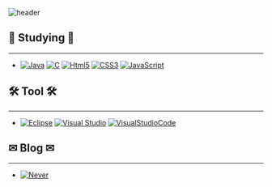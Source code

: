 ![header](https://capsule-render.vercel.app/api?type=wave&color=0:FFEBC4,100:FF96D1&height=300&section=header&text=hyeseung%20Github&fontSize=65)

## 📝 Studying 📝
---
- [![Java](https://img.shields.io/badge/java-007396?style=flat-square&logo=Java&logoColor=white)](https://github.com/hyeseung1020) [![C](https://img.shields.io/badge/C-A8B9CC?style=flat-square&logo=c&logoColor=white)](https://github.com/hyeseung1020) [![Html5](https://img.shields.io/badge/Html5-E34F26?style=flat-square&logo=html5&logoColor=white)](https://github.com/hyeseung1020) [![CSS3](https://img.shields.io/badge/css-1572B6?style=flat-square&logo=css3&logoColor=white)](https://github.com/hyeseung1020) [![JavaScript](https://img.shields.io/badge/javascript-F7DF1E?style=flat-square&logo=javascript&logoColor=black)](https://github.com/hyeseung1020)


## 🛠 Tool 🛠
---
- [![Eclipse](https://img.shields.io/badge/Eclipse-2C2255?style=flat-square&logo=Eclipse&logoColor=white)](https://github.com/hyeseung1020) [![Visual Studio](https://img.shields.io/badge/VisualStudio-5C2D91?style=flat-square&logo=VisualStudio&logoColor=white)](https://github.com/hyeseung1020) [![VisualStudioCode](https://img.shields.io/badge/VisualStudioCode-007ACC?style=flat-square&logo=VisualStudioCode&logoColor=white)](https://github.com/hyeseung1020)


## ✉ Blog  ✉ 
---
- [![Never](https://img.shields.io/badge/Never-03C75A?style=flat-square&logo=Naver&logoColor=white)](https://blog.naver.com/mirim2224)
